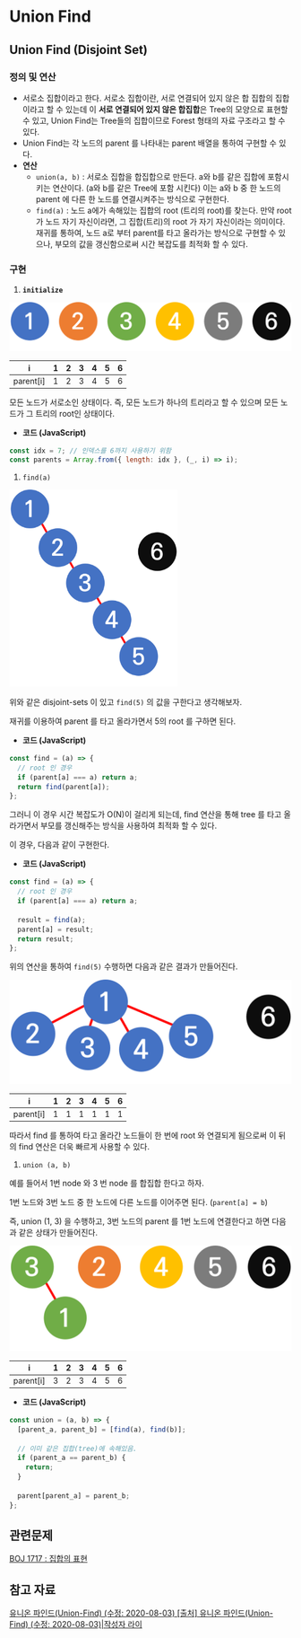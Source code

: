 # Union Find

## Union Find (Disjoint Set)

### 정의 및 연산

- 서로소 집합이라고 한다. 서로소 집합이란, 서로 연결되어 있지 않은 합 집합의 집합이라고 할 수 있는데 이 **서로 연결되어 있지 않은 합집합**은 Tree의 모양으로 표현할 수 있고, Union Find는 Tree들의 집합이므로 Forest 형태의 자료 구조라고 할 수 있다.
- Union Find는 각 노드의 parent 를 나타내는 parent 배열을 통하여 구현할 수 있다.
- **연산**
  - `union(a, b)` : 서로소 집합을 합집합으로 만든다. a와 b를 같은 집합에 포함시키는 연산이다. (a와 b를 같은 Tree에 포함 시킨다) 이는 a와 b 중 한 노드의 parent 에 다른 한 노드를 연결시켜주는 방식으로 구현한다.
  - `find(a)` : 노드 a에가 속해있는 집합의 root (트리의 root)를 찾는다. 만약 root 가 노드 자기 자신이라면, 그 집합(트리)의 root 가 자기 자신이라는 의미이다.
    재귀를 통하여, 노드 a로 부터 parent를 타고 올라가는 방식으로 구현할 수 있으나, 부모의 값을 갱신함으로써 시간 복잡도를 최적화 할 수 있다.

### 구현

1. **`initialize`**

![initialize](./images/3/initialize.png)

| i         | 1   | 2   | 3   | 4   | 5   | 6   |
| --------- | --- | --- | --- | --- | --- | --- |
| parent[i] | 1   | 2   | 3   | 4   | 5   | 6   |

모든 노드가 서로소인 상태이다. 즉, 모든 노드가 하나의 트리라고 할 수 있으며 모든 노드가 그 트리의 root인 상태이다.

- **코드 (JavaScript)**

```jsx
const idx = 7; // 인덱스를 6까지 사용하기 위함
const parents = Array.from({ length: idx }, (_, i) => i);
```

1. `find(a)`

<img src="./images/3/find_1.png" alt="find" width=300/>

위와 같은 disjoint-sets 이 있고 `find(5)` 의 값을 구한다고 생각해보자.

재귀를 이용하여 parent 를 타고 올라가면서 5의 root 를 구하면 된다.

- **코드 (JavaScript)**

```jsx
const find = (a) => {
  // root 인 경우
  if (parent[a] === a) return a;
  return find(parent[a]);
};
```

그러니 이 경우 시간 복잡도가 O(N)이 걸리게 되는데, find 연산을 통해 tree 를 타고 올라가면서 부모를 갱신해주는 방식을 사용하여 최적화 할 수 있다.

이 경우, 다음과 같이 구현한다.

- **코드 (JavaScript)**

```jsx
const find = (a) => {
  // root 인 경우
  if (parent[a] === a) return a;

  result = find(a);
  parent[a] = result;
  return result;
};
```

위의 연산을 통하여 `find(5)` 수행하면 다음과 같은 결과가 만들어진다.

![find](./images/3/find_2.png)

| i         | 1   | 2   | 3   | 4   | 5   | 6   |
| --------- | --- | --- | --- | --- | --- | --- |
| parent[i] | 1   | 1   | 1   | 1   | 1   | 1   |

따라서 find 를 통하여 타고 올라간 노드들이 한 번에 root 와 연결되게 됨으로써 이 뒤의 find 연산은 더욱 빠르게 사용할 수 있다.

1. `union (a, b)`

예를 들어서 1번 node 와 3 번 node 를 합집합 한다고 하자.

1번 노드와 3번 노드 중 한 노드에 다른 노드를 이어주면 된다. (`parent[a] = b`)

즉, union (1, 3) 을 수행하고, 3번 노드의 parent 를 1번 노드에 연결한다고 하면 다음과 같은 상태가 만들어진다.

![union](./images/3/union.png)

| i         | 1   | 2   | 3   | 4   | 5   | 6   |
| --------- | --- | --- | --- | --- | --- | --- |
| parent[i] | 3   | 2   | 3   | 4   | 5   | 6   |

- **코드 (JavaScript)**

```jsx
const union = (a, b) => {
  [parent_a, parent_b] = [find(a), find(b)];

  // 이미 같은 집합(tree)에 속해있음.
  if (parent_a == parent_b) {
    return;
  }

  parent[parent_a] = parent_b;
};
```

## 관련문제

[BOJ 1717 : 집합의 표현](https://www.acmicpc.net/problem/1717)

## 참고 자료

[유니온 파인드(Union-Find) (수정: 2020-08-03)
\[출처\] 유니온 파인드(Union-Find) (수정: 2020-08-03)|작성자 라이](https://blog.naver.com/PostView.naver?isHttpsRedirect=true&blogId=kks227&logNo=220791837179)
